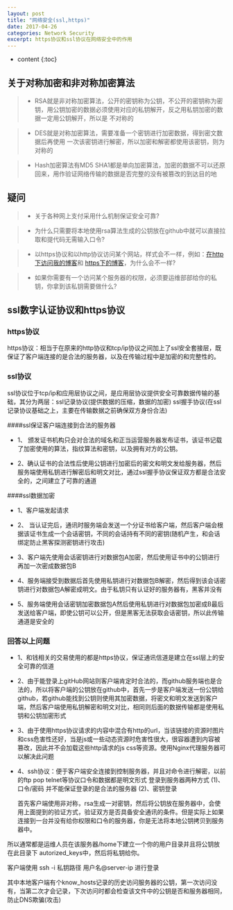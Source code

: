 ```yaml
---
layout: post
title: "网络安全(ssl,https)"
date: 2017-04-26
categories: Network Security
excerpt: https协议和ssl协议在网络安全中的作用
---
```


* content
{:toc}

## 关于对称加密和非对称加密算法

> * RSA就是非对称加密算法，公开的密钥称为公钥，不公开的密钥称为密钥，用公钥加密的数据必须使用对应的私钥解开，反之用私钥加密的数据一定用公钥解开，所以是
不对称的

> * DES就是对称加密算法，需要准备一个密钥进行加密数据，得到密文数据后再使用 一次该密钥进行解密，所以加密和解密都使用该密钥，则为对称的

> * Hash加密算法有MD5 SHA1都是单向加密算法，加密的数据不可以还原回来，用作验证网络传输的数据是否完整的没有被篡改的到达目的地

## 疑问

> * 关于各种网上支付采用什么机制保证安全可靠?

> * 为什么只需要将本地使用rsa算法生成的公钥放在github中就可以直接拉取和提代码无需输入口令?

> * 以https协议和以http协议访问某个网站，样式会不一样，例如：[在http下访问我的博客](http://dymdmy2120.github.io)和 [https下的博客](https://dymdmy2120.github.io)，为什么会不一样?

> * 如果你需要有一个访问某个服务器的权限，必须要运维部部给你的私钥，你拿到该私钥需要做什么?

## ssl数字认证协议和https协议

### https协议

https协议：相当于在原来的http协议和tcp/ip协议之间加上了ssl安全套接层，既保证了客户端连接的是合法的服务器，以及在传输过程中是加密的和完整性的。

### ssl协议

 ssl协议位于tcp/ip和应用层协议之间，是应用层协议提供安全可靠数据传输的基础，其分为两层：ssl记录协议(提供数据的压缩，数据的加密) ssl握手协议(在ssl记录协议基础之上，主要在传输数据之前确保双方身份合法)

####ssl保证客户端连接到合法的服务器

 * 1、 颁发证书机构只会对合法的域名和正当运营服务器发布证书，该证书记载了加密使用的算法，指纹算法和密钥，以及拥有对方的公钥。

 * 2、确认证书的合法性后使用公钥进行加密后的密文和明文发给服务器，然后服务端使用私钥进行解密后和明文对比，通过ssl握手协议保证双方都是合法安全的，之间建立了可靠的通道

####ssl数据加密

 * 1、客户端发起请求

 * 2、 当认证完后，通讯时服务端会发送一个分证书给客户端，然后客户端会根据该证书生成一个会话密钥，不同的会话持有不同的密钥(随机产生，和会话绑定防止黑客探测密钥进行攻击)

 * 3、客户端先使用会话密钥进行对数据包A加密，然后使用证书中的公钥进行再加一次密成数据包B 

 * 4、服务端接受到数据后首先使用私钥进行对数据包B解密，然后得到该会话密钥进行对数据包A解密成明文。由于私钥只有认证好的服务器有，黑客并没有

 * 5、服务端使用会话密钥加密数据包A然后使用私钥进行对数据包加密成B最后发送给客户端，即使公钥可以公开，但是黑客无法获取会话密钥，所以此传输通道是安全的

### 回答以上问题

 * 1、和钱相关的交易使用的都是https协议，保证通讯信道是建立在ssl层上的安全可靠的信道

 * 2、由于能登录上gitHub网站则客户端肯定时合法的，而github服务端也是合法的，所以将客户端的公钥放在github中，首先一步是客户端发送一份公钥给github，若github能找到公钥则使用其加密数据，将密文和明文发送到客户端，然后客户端使用私钥解密和明文对比，相同则后面的数据传输都是使用私钥和公钥加密形式

 * 3、由于使用https协议请求的内容中混合有http的url，当该链接的资源时图片和css危害性还好，当是js或一些动态资源时危害性很大，很容器遭到内容被篡改，因此并不会加载这些http请求的js css等资源。使用Nginx代理服务器可以解决此问题

 * 4、ssh协议：便于客户端安全连接到控制服务器，并且对命令进行解密，以前的ftp pop telnet等协议口令和数据都是明文形式
 登录到服务器两种方式
 (1)、口令/密码 并不能保证登录的是合法的服务器
 (2)、密钥登录

   首先客户端使用非对称，rsa生成一对密钥，然后将公钥放在服务器中，会使用上面提到的验证方式，验证双方是否具备安全通讯的条件。但是实际上如果连接到一台并没有给你权限和口令的服务器，你是无法将本地公钥拷贝到服务器中。

 所以通常都是运维人员在该服务器/home下建立一个你的用户目录并且将公钥放在此目录下 autorized_keys中，然后将私钥给你。

 客户端使用 ssh -i 私钥路径 用户名@server-ip 进行登录

其中本地客户端有个know_hosts记录的历史访问服务器的公钥，第一次访问没有，当第二次才会记录，下次访问时都会检查该文件中的公钥是否和服务器相同，防止DNS欺骗(攻击)
